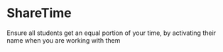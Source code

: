 # ShareTime
Ensure all students get an equal portion of your time, by activating their name when you are working with them
